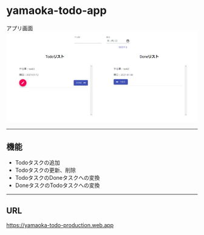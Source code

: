 yamaoka-todo-app
======

アプリ画面
![App Preview](./assets/yamaoka-todo-app.png)

---

## 機能

- Todoタスクの追加
- Todoタスクの更新、削除
- TodoタスクのDoneタスクへの変換
- DoneタスクのTodoタスクへの変換

---

## URL
https://yamaoka-todo-production.web.app
